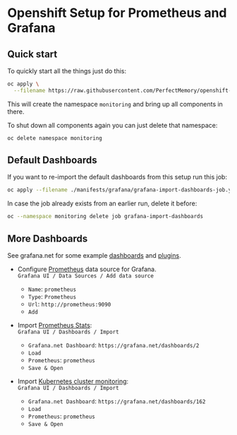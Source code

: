 # Openshift Setup for Prometheus and Grafana

## Quick start

To quickly start all the things just do this:
```bash
oc apply \
  --filename https://raw.githubusercontent.com/PerfectMemory/openshift-prometheus/changes/manifests-all.yaml
```

This will create the namespace `monitoring` and bring up all components in there.

To shut down all components again you can just delete that namespace:
```bash
oc delete namespace monitoring
```

## Default Dashboards

If you want to re-import the default dashboards from this setup run this job:
```bash
oc apply --filename ./manifests/grafana/grafana-import-dashboards-job.yaml
```

In case the job already exists from an earlier run, delete it before:
```bash
oc --namespace monitoring delete job grafana-import-dashboards
```


## More Dashboards

See grafana.net for some example [dashboards](https://grafana.net/dashboards) and [plugins](https://grafana.net/plugins).

- Configure [Prometheus](https://grafana.net/plugins/prometheus) data source for Grafana.<br/>
`Grafana UI / Data Sources / Add data source`
  - `Name`: `prometheus`
  - `Type`: `Prometheus`
  - `Url`: `http://prometheus:9090`
  - `Add`

- Import [Prometheus Stats](https://grafana.net/dashboards/2):<br/>
  `Grafana UI / Dashboards / Import`
  - `Grafana.net Dashboard`: `https://grafana.net/dashboards/2`
  - `Load`
  - `Prometheus`: `prometheus`
  - `Save & Open`

- Import [Kubernetes cluster monitoring](https://grafana.net/dashboards/162):<br/>
  `Grafana UI / Dashboards / Import`
  - `Grafana.net Dashboard`: `https://grafana.net/dashboards/162`
  - `Load`
  - `Prometheus`: `prometheus`
  - `Save & Open`

